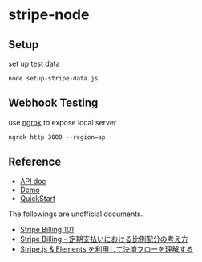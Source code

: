 # stripe-node

## Setup

set up test data

```
node setup-stripe-data.js
```

## Webhook Testing

use [ngrok](https://ngrok.com) to expose local server

```
ngrok http 3000 --region=ap
```

## Reference
- [API doc](https://stripe.com/docs/api)
- [Demo](https://stripe.com/docs#try-now)
- [QuickStart](https://stripe.com/docs/billing/quickstart?ref=quickstart)

The followings are unofficial documents.
- [Stripe Billing 101](https://qiita.com/y_toku/items/235b5e7ee00792edcbbf)
- [Stripe Billing - 定期支払いにおける比例配分の考え方](https://qiita.com/y_toku/items/404b3c99632161f18579)
- [Stripe.js & Elements を利用して決済フローを理解する](https://qiita.com/y_toku/items/7e51ef7e69d7cbbfb3ca)
